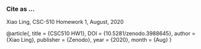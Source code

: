 ### Cite as ...

Xiao Ling,
CSC-510 Homework 1,
August, 2020

@article{,
  title     = {CSC510 HW1},
  DOI       = {10.5281/zenodo.3988645}, 
  author    = {Xiao Ling}, 
  publisher = {Zenodo}, 
  year      = {2020}, 
  month     = {Aug}
}
